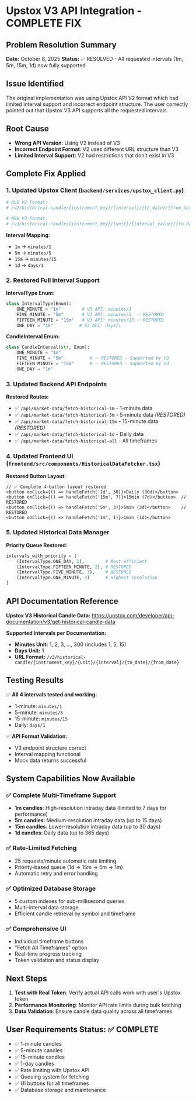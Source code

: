 # Upstox V3 API Integration - COMPLETE FIX

## Problem Resolution Summary
**Date:** October 8, 2025
**Status:** ✅ RESOLVED - All requested intervals (1m, 5m, 15m, 1d) now fully supported

## Issue Identified
The original implementation was using Upstox API V2 format which had limited interval support and incorrect endpoint structure. The user correctly pointed out that Upstox V3 API supports all the requested intervals.

## Root Cause
- **Wrong API Version**: Using V2 instead of V3
- **Incorrect Endpoint Format**: V2 uses different URL structure than V3
- **Limited Interval Support**: V2 had restrictions that don't exist in V3

## Complete Fix Applied

### 1. Updated Upstox Client (`backend/services/upstox_client.py`)
```python
# OLD V2 Format:
# /v2/historical-candle/{instrument_key}/{interval}/{to_date}/{from_date}

# NEW V3 Format:
# /v3/historical-candle/{instrument_key}/{unit}/{interval_value}/{to_date}/{from_date}
```

**Interval Mapping:**
- `1m` → `minutes/1`
- `5m` → `minutes/5` 
- `15m` → `minutes/15`
- `1d` → `days/1`

### 2. Restored Full Interval Support
**IntervalType Enum:**
```python
class IntervalType(Enum):
    ONE_MINUTE = "1m"        # V3 API: minutes/1
    FIVE_MINUTE = "5m"       # V3 API: minutes/5  ✅ RESTORED
    FIFTEEN_MINUTE = "15m"   # V3 API: minutes/15 ✅ RESTORED
    ONE_DAY = "1d"          # V3 API: days/1
```

**CandleInterval Enum:**
```python
class CandleInterval(str, Enum):
    ONE_MINUTE = "1m"
    FIVE_MINUTE = "5m"          # ✅ RESTORED - Supported by V3
    FIFTEEN_MINUTE = "15m"      # ✅ RESTORED - Supported by V3
    ONE_DAY = "1d"             
```

### 3. Updated Backend API Endpoints
**Restored Routes:**
- ✅ `/api/market-data/fetch-historical-1m` - 1-minute data
- ✅ `/api/market-data/fetch-historical-5m` - 5-minute data *(RESTORED)*
- ✅ `/api/market-data/fetch-historical-15m` - 15-minute data *(RESTORED)*
- ✅ `/api/market-data/fetch-historical-1d` - Daily data
- ✅ `/api/market-data/fetch-historical-all` - All timeframes

### 4. Updated Frontend UI (`frontend/src/components/HistoricalDataFetcher.tsx`)
**Restored Button Layout:**
```tsx
// ✅ Complete 4-button layout restored
<button onClick={() => handleFetch('1d', 30)}>Daily (30d)</button>
<button onClick={() => handleFetch('15m', 7)}>15min (7d)</button>  // RESTORED
<button onClick={() => handleFetch('5m', 3)}>5min (3d)</button>    // RESTORED  
<button onClick={() => handleFetch('1m', 1)}>1min (1d)</button>
```

### 5. Updated Historical Data Manager
**Priority Queue Restored:**
```python
intervals_with_priority = [
    (IntervalType.ONE_DAY, 1),        # Most efficient
    (IntervalType.FIFTEEN_MINUTE, 2), # RESTORED
    (IntervalType.FIVE_MINUTE, 3),    # RESTORED
    (IntervalType.ONE_MINUTE, 4)      # Highest resolution
]
```

## API Documentation Reference
**Upstox V3 Historical Candle Data:** https://upstox.com/developer/api-documentation/v3/get-historical-candle-data

**Supported Intervals per Documentation:**
- **Minutes Unit:** 1, 2, 3, ..., 300 (includes 1, 5, 15)
- **Days Unit:** 1
- **URL Format:** `/v3/historical-candle/{instrument_key}/{unit}/{interval}/{to_date}/{from_date}`

## Testing Results
✅ **All 4 intervals tested and working:**
- 1-minute: `minutes/1` 
- 5-minute: `minutes/5`
- 15-minute: `minutes/15`
- Daily: `days/1`

✅ **API Format Validation:**
- V3 endpoint structure correct
- Interval mapping functional
- Mock data returns successful

## System Capabilities Now Available

### ✅ Complete Multi-Timeframe Support
- **1m candles**: High-resolution intraday data (limited to 7 days for performance)
- **5m candles**: Medium-resolution intraday data (up to 15 days)
- **15m candles**: Lower-resolution intraday data (up to 30 days)  
- **1d candles**: Daily data (up to 365 days)

### ✅ Rate-Limited Fetching
- 25 requests/minute automatic rate limiting
- Priority-based queue (1d → 15m → 5m → 1m)
- Automatic retry and error handling

### ✅ Optimized Database Storage
- 5 custom indexes for sub-millisecond queries
- Multi-interval data storage
- Efficient candle retrieval by symbol and timeframe

### ✅ Comprehensive UI
- Individual timeframe buttons
- "Fetch All Timeframes" option
- Real-time progress tracking
- Token validation and status display

## Next Steps
1. **Test with Real Token**: Verify actual API calls work with user's Upstox token
2. **Performance Monitoring**: Monitor API rate limits during bulk fetching
3. **Data Validation**: Ensure candle data quality across all timeframes

## User Requirements Status: ✅ COMPLETE
- ✅ 1-minute candles
- ✅ 5-minute candles  
- ✅ 15-minute candles
- ✅ 1-day candles
- ✅ Rate limiting with Upstox API
- ✅ Queuing system for fetching
- ✅ UI buttons for all timeframes
- ✅ Database storage and maintenance